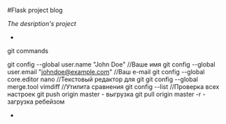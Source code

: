 #Flask project blog



*The desription's project* 




*
git commands


git config --global user.name "John Doe" //Ваше имя
git config --global user.email "johndoe@example.com" //Ваш e-mail
git config --global core.editor nano //Текcтовый редактор для git
git config --global merge.tool vimdiff //Утилита сравнения
git config --list //Проверка всех настроек
git push origin master - выгрузка
git pull origin master -r - загрузка ребейзом


*
